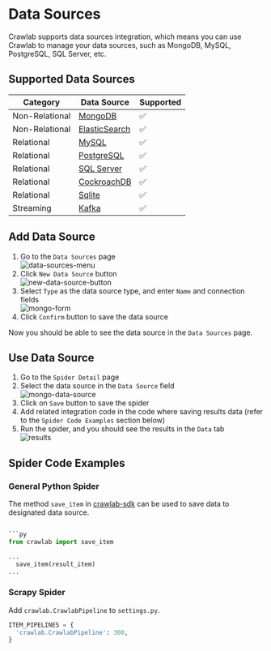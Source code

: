# Data Sources

Crawlab supports data sources integration, which means you can use Crawlab to manage your data
sources, such as MongoDB, MySQL, PostgreSQL, SQL Server, etc.

## Supported Data Sources

| Category       | Data Source                                                                   | Supported          |
|----------------|-------------------------------------------------------------------------------|--------------------|
| Non-Relational | [MongoDB](https://mongodb.com)                                                | :white_check_mark: |
| Non-Relational | [ElasticSearch](https://elastic.co)                                           | :white_check_mark: |
| Relational     | [MySQL](https://mysql.com)                                                    | :white_check_mark: |
| Relational     | [PostgreSQL](https://postgresql.org/)                                         | :white_check_mark: |
| Relational     | [SQL Server](https://www.microsoft.com/en-us/sql-server/sql-server-downloads) | :white_check_mark: |
| Relational     | [CockroachDB](https://www.cockroachlabs.com/)                                 | :white_check_mark: |
| Relational     | [Sqlite](https://www.sqlite.org)                                              | :white_check_mark: |
| Streaming      | [Kafka](https://kafka.apache.org/)                                            | :white_check_mark: |

## Add Data Source

1. Go to the `Data Sources` page <br/>![data-sources-menu](/img/guide/data-sources-menu.png)
2. Click `New Data Source` button <br/>![new-data-source-button](/img/guide/new-data-source-button.png)
3. Select `Type` as the data source type, and enter `Name` and connection
   fields <br/>![mongo-form](/img/guide/mongo-form.png)
4. Click `Confirm` button to save the data source

Now you should be able to see the data source in the `Data Sources` page.

## Use Data Source

1. Go to the `Spider Detail` page
2. Select the data source in the `Data Source` field <br/>![mongo-data-source](/img/guide/mongo-data-source.png)
3. Click on `Save` button to save the spider
4. Add related integration code in the code where saving results data (refer to the `Spider Code Examples` section
   below)
5. Run the spider, and you should see the results in the `Data` tab <br/>![results](/img/guide/results.png)

## Spider Code Examples

### General Python Spider

The method `save_item` in [crawlab-sdk](https://pypi.org/project/crawlab-sdk/) can be used to save data to designated
data source.

```python

```py
from crawlab import save_item

...
  save_item(result_item)
...
```

### Scrapy Spider

Add `crawlab.CrawlabPipeline` to `settings.py`.

```python
ITEM_PIPELINES = {
  'crawlab.CrawlabPipeline': 300,
}
```